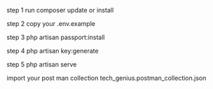 step 1 run composer update or install 

step 2 copy your .env.example

step 3 php artisan passport:install

step 4 php artisan key:generate

step 5 php artisan serve
 
 
 import your post man collection  tech_genius.postman_collection.json
